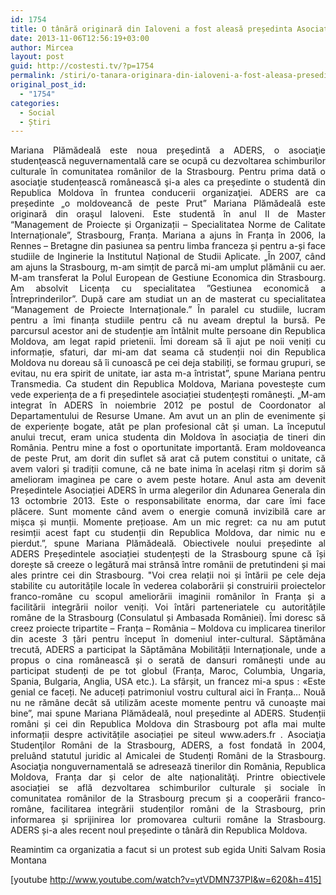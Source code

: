 ```yaml
---
id: 1754
title: O tânără originară din Ialoveni a fost aleasă președinta Asociaţiei Studenţilor Români de la Strasbourg (ADERS)
date: 2013-11-06T12:56:19+03:00
author: Mircea
layout: post
guid: http://costesti.tv/?p=1754
permalink: /stiri/o-tanara-originara-din-ialoveni-a-fost-aleasa-presedinta-asociatiei-studentilor-romani-de-la-strasbourg/
original_post_id:
  - "1754"
categories:
  - Social
  - Știri
---
```

<p style="text-align:justify;">
  Mariana Plămădeală este noua preşedintă a ADERS, o asociaţie studenţească neguvernamentală care se ocupă cu dezvoltarea schimburilor culturale &icirc;n comunitatea rom&acirc;nilor de la Strasbourg. Pentru prima dată o asociaţie studențească rom&acirc;nească şi-a ales ca preşedinte o studentă din Republica Moldova &icirc;n fruntea conducerii organizaţiei. ADERS are ca președinte &bdquo;o moldoveancă de peste Prut&rdquo; Mariana Plămădeală este originară din oraşul Ialoveni. Este studentă &icirc;n anul II de Master &ldquo;Management de Proiecte și Organizații &ndash; Specialitatea Norme de Calitate Internaționale&rdquo;, Strasbourg, Franța. Mariana a ajuns &icirc;n Franța &icirc;n 2006, la Rennes &#8211; Bretagne din pasiunea sa pentru limba franceza și pentru a-și face studiile de Inginerie la Institutul Național de Studii Aplicate. &bdquo;&Icirc;n 2007, c&acirc;nd am ajuns la Strasbourg, m-am simțit de parcă mi-am umplut plăm&acirc;nii cu aer. M-am transferat la Polul European de Gestiune Economica din Strasbourg. Am absolvit Licența cu specialitatea &rdquo;Gestiunea economică a &Icirc;ntreprinderilor&rdquo;. După care am studiat un an de masterat cu specialitatea &ldquo;Management de Proiecte Internaționale.&rdquo; &Icirc;n paralel cu studiile, lucram pentru a &icirc;mi finanța studiile pentru că nu aveam dreptul la bursă. Pe parcursul acestor ani de studenție am &icirc;nt&acirc;lnit multe persoane din Republica Moldova, am legat rapid prietenii. &Icirc;mi doream să &icirc;i ajut pe noii veniți cu informație, sfaturi, dar mi-am dat seama că studenții noi din Republica Moldova nu doreau să &icirc;i cunoască pe cei deja stabiliți, se formau grupuri, se evitau, nu era spirit de unitate, iar asta m-a &icirc;ntristat&rdquo;, spune Mariana pentru Transmedia. Ca student din Republica Moldova, Mariana povestește cum vede experiența de a fi președintele asociației studențești rom&acirc;nești. &bdquo;M-am integrat &icirc;n ADERS &icirc;n noiembrie 2012 pe postul de Coordonator al Departamentului de Resurse Umane. Am avut un an plin de evenimente și de experiențe bogate, at&acirc;t pe plan profesional c&acirc;t și uman. La &icirc;nceputul anului trecut, eram unica studenta din Moldova &icirc;n asociația de tineri din Rom&acirc;nia. Pentru mine a fost o oportunitate importantă. Eram moldoveanca de peste Prut, am dorit din suflet să arat că putem constitui o unitate, că avem valori și tradiții comune, că ne bate inima &icirc;n același ritm și dorim să amelioram imaginea pe care o avem peste hotare. Anul asta am devenit Președintele Asociației ADERS &icirc;n urma alegerilor din Adunarea Generala din 13 octombrie 2013. Este o responsabilitate enorma, dar care &icirc;mi face plăcere. Sunt momente c&acirc;nd avem o energie comună invizibilă care ar mișca și munții. Momente prețioase. Am un mic regret: ca nu am putut resimții acest fapt cu studenții din Republica Moldova, dar nimic nu e pierdut.&rdquo;, spune Mariana Plămădeală. Obiectivele noului președinte al ADERS Președintele asociației studențești de la Strasbourg spune că &icirc;și dorește să creeze o legătură mai str&acirc;nsă &icirc;ntre rom&acirc;nii de pretutindeni și mai ales printre cei din Strasbourg. "Voi crea relații noi și &icirc;ntării pe cele deja stabilite cu autoritățile locale &icirc;n vederea colaborării și construirii proiectelor franco-rom&acirc;ne cu scopul ameliorării imaginii rom&acirc;nilor &icirc;n Franța și a facilitării integrării noilor veniți. Voi &icirc;ntări parteneriatele cu autoritățile rom&acirc;ne de la Strasbourg (Consulatul și Ambasada Rom&acirc;niei). &Icirc;mi doresc să creez proiecte tripartite &ndash; Franța &#8211; Rom&acirc;nia &#8211; Moldova cu implicarea tinerilor din aceste 3 țări pentru &icirc;nceput &icirc;n domeniul inter-cultural. Săptăm&acirc;na trecută, ADERS a participat la Săptăm&acirc;na Mobilității Internaționale, unde a propus o cina rom&acirc;nească și o serată de dansuri rom&acirc;nești unde au participat studenți de pe tot globul (Franța, Maroc, Columbia, Ungaria, Spania, Bulgaria, Anglia, USA etc.). La sf&acirc;rșit, un francez mi-a spus : &laquo;Este genial ce faceți. Ne aduceți patrimoniul vostru cultural aici &icirc;n Franța&hellip; Nouă nu ne răm&acirc;ne dec&acirc;t să utilizăm aceste momente pentru vă cunoaște mai bine&rdquo;, mai spune Mariana Plămădeală, noul președinte al ADERS. Studenții rom&acirc;ni și cei din Republica Moldova din Strasbourg pot afla mai multe informații despre activitățile asociației pe siteul www.aders.fr . Asociaţia Studenţilor Rom&acirc;ni de la Strasbourg, ADERS, a fost fondată &icirc;n 2004, prelu&acirc;nd statutul juridic al Amicalei de Studenți Rom&acirc;ni de la Strasbourg. Asociaţia nonguvernamentală se adresează tinerilor din Rom&acirc;nia, Republica Moldova, Franța dar și celor de alte naționalităţi. Printre obiectivele asociației se află dezvoltarea schimburilor culturale și sociale &icirc;n comunitatea rom&acirc;nilor de la Strasbourg precum și a cooperării franco-rom&acirc;ne, facilitarea integrării studenților rom&acirc;ni de la Strasbourg, prin informarea și sprijinirea lor promovarea culturii rom&acirc;ne la Strasbourg. ADERS și-a ales recent noul președinte o t&acirc;nără din Republica Moldova.
</p>

<p style="text-align:justify;">
  Reamintim ca organizatia a facut si un protest sub egida Uniti Salvam Rosia Montana
</p>

[youtube http://www.youtube.com/watch?v=ytVDMN737PI&w=620&h=415]